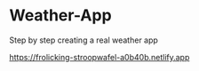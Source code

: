 # Weather-App
 
 Step by step creating a real weather app

https://frolicking-stroopwafel-a0b40b.netlify.app
